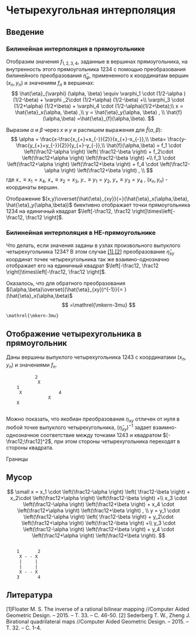 # Четырехугольная интерполяция

## Введение

### Билинейная интерполяция в прямоугольнике
Отобразим значения $f_{1,2,3,4}$, заданные  в вершинах прямоугольника, на внутренность этого прямоугольника $1234$ с помощью преобразования билинейного преобразования $\hat{\eta}_{\varphi}$, примененного к координатам вершин $(x_n,y_n)$ и значениям $f_n$  в вершинах:
$$
\hat{\eta}_{\varphi} (\alpha, \beta) \equiv
  \varphi_1 \cdot (1/2-\alpha )  (1/2-\beta) +  \varphi _2\cdot (1/2+\alpha) (1/2-\beta)  +\\
  \varphi_3  \cdot (1/2+\alpha) (1/2+\beta)  + \varphi_4 \cdot  (1/2-\alpha)(1/2+\beta);\\
x = \hat{\eta}_x(\alpha, \beta) ,\\
y = \hat{\eta}_y(\alpha, \beta) , \\
\hat{f}(\alpha,\beta) =\hat{\eta}_{f}(\alpha,\beta).
$$

Выразим $\alpha$ и $\beta$ через $x$ и $y$ и распишем выражения для $\hat{f}(\alpha,\beta)$:
$$
\alpha = \frac{x-\frac{x_{+}+x_{-}}{2}}{x_{+}-x_{-}},\\
\beta= \frac{y-\frac{y_{+}+y_{-}}{2}}{y_{+}-y_{-}},\\
\hat{f}(\alpha,\beta) = 
   f_1 \cdot \left(\frac12-\alpha \right)  \left( \frac12-\beta \right) +
   f_2\cdot \left(\frac12+\alpha \right)   \left(\frac12-\beta \right)  +\\
   f_3  \cdot \left(\frac12+\alpha \right)  \left(\frac12+\beta \right)  + 
   f_4 \cdot  \left(\frac12-\alpha \right) \left(\frac12+\beta \right) , \\
$$
где $x_{-}\equiv x_1= x_4$, $x_{+} \equiv x_2=x_3$,  $y_{-} \equiv y_1=y_2$,  $y_{+} \equiv y_3=y_4$ ,  $(x_n,y_n)$ - координаты вершин.

Отображение $(x,y)\overset{\hat{\eta}_{xy}}{=}(\hat{\eta}_x(\alpha,\beta), \hat{\eta}_y(\alpha,\beta))$ биективно отображает точки прямоугольника 1234 на единичный квадрат $\left[-\frac12, \frac12 \right]\times\left[-\frac12, \frac12 \right]$.

### Билинейная интерполяция в НЕ-прямоугольнике
Что делать, если значения заданы в узлах произвольного  выпуклого четырехугольника $1234$? В этом случае [[1]](#1),[[2]](#2) преобразование $\hat{\eta}_{xy}$ координат точек четырехугольника так же взаимно-однозначно отображает его на единичный квадрат $\left[-\frac12, \frac12 \right]\times\left[-\frac12, \frac12 \right]$.

Оказалось, что для обратного преобразования $(\alpha,\beta)\overset{(\hat{\eta}_{xy})^{-1}}{=  }(\hat{\eta}_x(\alpha,\beta)$
$$
=\mathrel{\mkern-3mu} 
$$
```
\mathrel{\mkern-3mu}
```

## Отображение четырехугольника в прямоугольник
Даны  вершины выпуклого четырехугольника $1243$  с координатами $(x_n,y_n)$ и значениями $f_n$. 

```ascii
           2
            X                                
    1 
     X              4
                X
    X
   
```



Можно показать, что якобиан преобразования $\eta_{xy}$ отличен от нуля в любой точке выпуклого четырехугольника,   $(\hat{\eta}_{xy})^{-1}$ задает взаимно-однозначное соответствие между точками  $1243$ и квадратом $[-\frac12;\frac12]^2$, при этом стороны четырехугольника переходят в стороны квадрата.


Границы

## Мусор
$$ 
\small
x = 
   x_1 \cdot \left(\frac12-\alpha \right)  \left( \frac12-\beta \right) +
   x_2\cdot \left(\frac12+\alpha \right)   \left(\frac12-\beta \right)  +\\
   x_3  \cdot \left(\frac12-\alpha \right)  \left(\frac12+\beta \right)  + 
   x_4 \cdot  \left(\frac12+\alpha \right) \left(\frac12+\beta \right) , \\
 y = 
   y_1 \cdot \left(\frac12-\alpha \right)  \left( \frac12-\beta \right) +
   y_2\cdot \left(\frac12+\alpha \right)   \left(\frac12-\beta \right)  +\\ 
   y_3  \cdot \left(\frac12-\alpha \right)  \left(\frac12+\beta \right)  + 
   y_4 \cdot  \left(\frac12+\alpha \right) \left(\frac12+\beta \right).
$$


```ascii

    1       2
     X - - X
     |     |
     |     |
     X - - X
    3       4
   ```


## Литература
<a id="1">[1]</a>Floater M. S. The inverse of a rational bilinear mapping //Computer Aided Geometric Design. – 2015. – Т. 33. – С. 46-50.
<a id="2">[2]</a> Sederberg T. W., Zheng J. Birational quadrilateral maps //Computer Aided Geometric Design. – 2015. – Т. 32. – С. 1-4.


<!--stackedit_data:
eyJoaXN0b3J5IjpbLTE1MjgyNzIyNywtMTgxNDA0MjYyNCwyMj
E0Njc2MDQsMTM5MzI4MzQ1LDEzNzAzMzg5NzQsMTI1MzkyNzEx
OSwyMTA2ODI4NTg1LDEyMjc5OTc0OTcsLTE0MTkyMDQ1MjQsLT
EwNTU1NDk0MjMsLTE5Mjg3ODIwMjgsNzA5NDM1MTg2LDYwNDQ4
NTQ5NSwxNDU5MDE2MjIwLDE5MTA3MTM1NDcsMjc4OTAzNzUxLD
E3ODU4Mzk3NDksLTE5NzcxMjUzNDksLTE0NzQ2MDQ2OTAsMTI1
ODgxMTU5NF19
-->